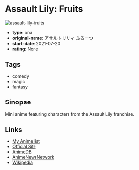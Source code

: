 # Assault Lily: Fruits

![assault-lily-fruits](https://cdn.myanimelist.net/images/anime/1444/116888.jpg)

-   **type**: ona
-   **original-name**: アサルトリリィ ふるーつ
-   **start-date**: 2021-07-20
-   **rating**: None

## Tags

-   comedy
-   magic
-   fantasy

## Sinopse

Mini anime featuring characters from the Assault Lily franchise.

## Links

-   [My Anime list](https://myanimelist.net/anime/45961/Assault_Lily__Fruits)
-   [Official Site](https://anime.assaultlily-pj.com/fruits/)
-   [AnimeDB](http://anidb.info/perl-bin/animedb.pl?show=anime&aid=15982)
-   [AnimeNewsNetwork](http://www.animenewsnetwork.com/encyclopedia/anime.php?id=24165)
-   [Wikipedia](https://en.wikipedia.org/wiki/Assault_Lily)
